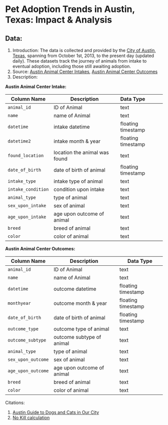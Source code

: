 # Pet Adoption Trends in Austin, Texas: Impact & Analysis

## Data:
1. Introduction: The data is collected and provided by the [City of Austin, Texas](https://data.austintexas.gov/), spanning from October 1st, 2013, to the present day (updated daily). These datasets track the journey of animals from intake to eventual adoption, including those still awaiting adoption.
2. Source: [Austin Animal Center Intakes](https://data.austintexas.gov/Health-and-Community-Services/Austin-Animal-Center-Intakes/wter-evkm), [Austin Animal Center Outcomes](https://data.austintexas.gov/Health-and-Community-Services/Austin-Animal-Center-Outcomes/9t4d-g238)
3. Description:

**Austin Animal Center Intake:**

| Column Name        | Description                   | Data Type            |
|--------------------|-------------------------------|:---------------------|
| `animal_id`        | ID of Animal                  | text                 |
| `name`             | name of Animal                | text                 |
| `datetime`         | intake datetime               | floating timestamp   |
| `datetime2`        | intake month & year           | floating timestamp   |
| `found_location`   | location the animal was found | text                 |
| `date_of_birth`    | date of birth of animal       | floating timestamp   |
| `intake_type`      | intake type of animal         | text                 |
| `intake_condition` | condition upon intake         | text                 |
| `animal_type`      | type of animal                | text                 |
| `sex_upon_intake`  | sex of animal                 | text                 |
| `age_upon_intake`  | age upon outcome of animal    | text                 |
| `breed`            | breed of animal               | text                 |
| `color`            | color of animal               | text                 |


**Austin Animal Center Outcomes:**

| Column Name        | Description                      | Data Type            |
|--------------------|----------------------------------|----------------------|
| `animal_id`        | ID of Animal                     | text                 |
| `name`             | name of Animal                   | text                 |
| `datetime`         | outcome datetime                 | floating timestamp   |
| `monthyear`        | outcome month & year             | floating timestamp   |
| `date_of_birth`    | date of birth of animal          | floating timestamp   |
| `outcome_type`     | outcome type of animal           | text                 |
| `outcome_subtype`  | outcome subtype of animal        | text                 |
| `animal_type`      | type of animal                   | text                 |
| `sex_upon_outcome` | sex of animal                    | text                 |
| `age_upon_outcome` | age upon outcome of animal       | text                 |
| `breed`            | breed of animal                  | text                 |
| `color`            | color of animal                  | text                 |

Citations:
1. [Austin Guide to Dogs and Cats in Our City](https://www.austintexas.gov/sites/default/files/files/AAC/Austin%20Guide%20to%20Dogs%20and%20Cats.pdf)
2. [No Kill calculation](https://bestfriends.org/no-kill-2025/animal-shelter-statistics/map-methodology)